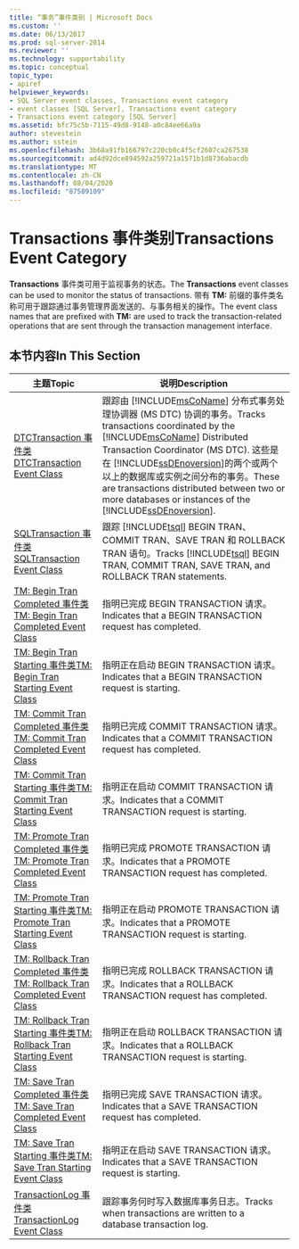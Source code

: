 ```yaml
---
title: “事务”事件类别 | Microsoft Docs
ms.custom: ''
ms.date: 06/13/2017
ms.prod: sql-server-2014
ms.reviewer: ''
ms.technology: supportability
ms.topic: conceptual
topic_type:
- apiref
helpviewer_keywords:
- SQL Server event classes, Transactions event category
- event classes [SQL Server], Transactions event category
- Transactions event category [SQL Server]
ms.assetid: bfc75c5b-7115-49d8-9148-a0c84ee66a9a
author: stevestein
ms.author: sstein
ms.openlocfilehash: 3b68a91fb166797c220cb0c4f5cf2607ca267538
ms.sourcegitcommit: ad4d92dce894592a259721a1571b1d8736abacdb
ms.translationtype: MT
ms.contentlocale: zh-CN
ms.lasthandoff: 08/04/2020
ms.locfileid: "87589109"
---
```

# <a name="transactions-event-category"></a><span data-ttu-id="deabf-102">Transactions 事件类别</span><span class="sxs-lookup"><span data-stu-id="deabf-102">Transactions Event Category</span></span>
  <span data-ttu-id="deabf-103">**Transactions** 事件类可用于监视事务的状态。</span><span class="sxs-lookup"><span data-stu-id="deabf-103">The **Transactions** event classes can be used to monitor the status of transactions.</span></span> <span data-ttu-id="deabf-104">带有 **TM:** 前缀的事件类名称可用于跟踪通过事务管理界面发送的、与事务相关的操作。</span><span class="sxs-lookup"><span data-stu-id="deabf-104">The event class names that are prefixed with **TM:** are used to track the transaction-related operations that are sent through the transaction management interface.</span></span>  
  
## <a name="in-this-section"></a><span data-ttu-id="deabf-105">本节内容</span><span class="sxs-lookup"><span data-stu-id="deabf-105">In This Section</span></span>  
  
|<span data-ttu-id="deabf-106">主题</span><span class="sxs-lookup"><span data-stu-id="deabf-106">Topic</span></span>|<span data-ttu-id="deabf-107">说明</span><span class="sxs-lookup"><span data-stu-id="deabf-107">Description</span></span>|  
|-----------|-----------------|  
|[<span data-ttu-id="deabf-108">DTCTransaction 事件类</span><span class="sxs-lookup"><span data-stu-id="deabf-108">DTCTransaction Event Class</span></span>](dtctransaction-event-class.md)|<span data-ttu-id="deabf-109">跟踪由 [!INCLUDE[msCoName](../../includes/msconame-md.md)] 分布式事务处理协调器 (MS DTC) 协调的事务。</span><span class="sxs-lookup"><span data-stu-id="deabf-109">Tracks transactions coordinated by the [!INCLUDE[msCoName](../../includes/msconame-md.md)] Distributed Transaction Coordinator (MS DTC).</span></span> <span data-ttu-id="deabf-110">这些是在 [!INCLUDE[ssDEnoversion](../../includes/ssdenoversion-md.md)]的两个或两个以上的数据库或实例之间分布的事务。</span><span class="sxs-lookup"><span data-stu-id="deabf-110">These are transactions distributed between two or more databases or instances of the [!INCLUDE[ssDEnoversion](../../includes/ssdenoversion-md.md)].</span></span>|  
|[<span data-ttu-id="deabf-111">SQLTransaction 事件类</span><span class="sxs-lookup"><span data-stu-id="deabf-111">SQLTransaction Event Class</span></span>](sqltransaction-event-class.md)|<span data-ttu-id="deabf-112">跟踪 [!INCLUDE[tsql](../../includes/tsql-md.md)] BEGIN TRAN、COMMIT TRAN、SAVE TRAN 和 ROLLBACK TRAN 语句。</span><span class="sxs-lookup"><span data-stu-id="deabf-112">Tracks [!INCLUDE[tsql](../../includes/tsql-md.md)] BEGIN TRAN, COMMIT TRAN, SAVE TRAN, and ROLLBACK TRAN statements.</span></span>|  
|[<span data-ttu-id="deabf-113">TM: Begin Tran Completed 事件类</span><span class="sxs-lookup"><span data-stu-id="deabf-113">TM: Begin Tran Completed Event Class</span></span>](tm-begin-tran-completed-event-class.md)|<span data-ttu-id="deabf-114">指明已完成 BEGIN TRANSACTION 请求。</span><span class="sxs-lookup"><span data-stu-id="deabf-114">Indicates that a BEGIN TRANSACTION request has completed.</span></span>|  
|[<span data-ttu-id="deabf-115">TM: Begin Tran Starting 事件类</span><span class="sxs-lookup"><span data-stu-id="deabf-115">TM: Begin Tran Starting Event Class</span></span>](tm-begin-tran-starting-event-class.md)|<span data-ttu-id="deabf-116">指明正在启动 BEGIN TRANSACTION 请求。</span><span class="sxs-lookup"><span data-stu-id="deabf-116">Indicates that a BEGIN TRANSACTION request is starting.</span></span>|  
|[<span data-ttu-id="deabf-117">TM: Commit Tran Completed 事件类</span><span class="sxs-lookup"><span data-stu-id="deabf-117">TM: Commit Tran Completed Event Class</span></span>](tm-commit-tran-completed-event-class.md)|<span data-ttu-id="deabf-118">指明已完成 COMMIT TRANSACTION 请求。</span><span class="sxs-lookup"><span data-stu-id="deabf-118">Indicates that a COMMIT TRANSACTION request has completed.</span></span>|  
|[<span data-ttu-id="deabf-119">TM: Commit Tran Starting 事件类</span><span class="sxs-lookup"><span data-stu-id="deabf-119">TM: Commit Tran Starting Event Class</span></span>](tm-commit-tran-starting-event-class.md)|<span data-ttu-id="deabf-120">指明正在启动 COMMIT TRANSACTION 请求。</span><span class="sxs-lookup"><span data-stu-id="deabf-120">Indicates that a COMMIT TRANSACTION request is starting.</span></span>|  
|[<span data-ttu-id="deabf-121">TM: Promote Tran Completed 事件类</span><span class="sxs-lookup"><span data-stu-id="deabf-121">TM: Promote Tran Completed Event Class</span></span>](tm-promote-tran-completed-event-class.md)|<span data-ttu-id="deabf-122">指明已完成 PROMOTE TRANSACTION 请求。</span><span class="sxs-lookup"><span data-stu-id="deabf-122">Indicates that a PROMOTE TRANSACTION request has completed.</span></span>|  
|[<span data-ttu-id="deabf-123">TM: Promote Tran Starting 事件类</span><span class="sxs-lookup"><span data-stu-id="deabf-123">TM: Promote Tran Starting Event Class</span></span>](tm-promote-tran-starting-event-class.md)|<span data-ttu-id="deabf-124">指明正在启动 PROMOTE TRANSACTION 请求。</span><span class="sxs-lookup"><span data-stu-id="deabf-124">Indicates that a PROMOTE TRANSACTION request is starting.</span></span>|  
|[<span data-ttu-id="deabf-125">TM: Rollback Tran Completed 事件类</span><span class="sxs-lookup"><span data-stu-id="deabf-125">TM: Rollback Tran Completed Event Class</span></span>](tm-rollback-tran-completed-event-class.md)|<span data-ttu-id="deabf-126">指明已完成 ROLLBACK TRANSACTION 请求。</span><span class="sxs-lookup"><span data-stu-id="deabf-126">Indicates that a ROLLBACK TRANSACTION request has completed.</span></span>|  
|[<span data-ttu-id="deabf-127">TM: Rollback Tran Starting 事件类</span><span class="sxs-lookup"><span data-stu-id="deabf-127">TM: Rollback Tran Starting Event Class</span></span>](tm-rollback-tran-starting-event-class.md)|<span data-ttu-id="deabf-128">指明正在启动 ROLLBACK TRANSACTION 请求。</span><span class="sxs-lookup"><span data-stu-id="deabf-128">Indicates that a ROLLBACK TRANSACTION request is starting.</span></span>|  
|[<span data-ttu-id="deabf-129">TM: Save Tran Completed 事件类</span><span class="sxs-lookup"><span data-stu-id="deabf-129">TM: Save Tran Completed Event Class</span></span>](tm-save-tran-completed-event-class.md)|<span data-ttu-id="deabf-130">指明已完成 SAVE TRANSACTION 请求。</span><span class="sxs-lookup"><span data-stu-id="deabf-130">Indicates that a SAVE TRANSACTION request has completed.</span></span>|  
|[<span data-ttu-id="deabf-131">TM: Save Tran Starting 事件类</span><span class="sxs-lookup"><span data-stu-id="deabf-131">TM: Save Tran Starting Event Class</span></span>](tm-save-tran-starting-event-class.md)|<span data-ttu-id="deabf-132">指明正在启动 SAVE TRANSACTION 请求。</span><span class="sxs-lookup"><span data-stu-id="deabf-132">Indicates that a SAVE TRANSACTION request is starting.</span></span>|  
|[<span data-ttu-id="deabf-133">TransactionLog 事件类</span><span class="sxs-lookup"><span data-stu-id="deabf-133">TransactionLog Event Class</span></span>](transactionlog-event-class.md)|<span data-ttu-id="deabf-134">跟踪事务何时写入数据库事务日志。</span><span class="sxs-lookup"><span data-stu-id="deabf-134">Tracks when transactions are written to a database transaction log.</span></span>|  
  
  
